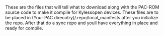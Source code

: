 These are the files that will tell what to download along with the PAC-ROM source code  to make it compile for Kylessopen devices.
These files are to be placed in (Your PAC direcotry)/.repo/local_manifests after you initialize the repo.
After that do a sync repo and youll have everything in place and ready for compile.
